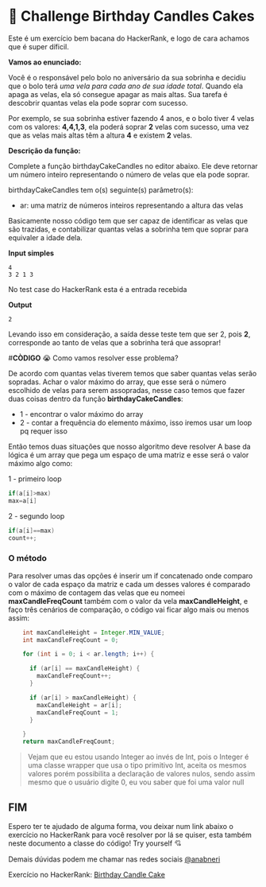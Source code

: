 # :cake: Challenge Birthday Candles Cakes

Este é um exercício bem bacana do HackerRank, e logo de cara achamos que é super díficil.

**Vamos ao enunciado:**

Você é o responsável pelo bolo no aniversário da sua sobrinha e decidiu que o bolo terá _uma vela para cada ano de sua idade total_. Quando ela apaga as velas, ela só consegue apagar as mais altas. Sua tarefa é descobrir quantas velas ela pode soprar com sucesso.

Por exemplo, se sua sobrinha estiver fazendo 4 anos, e o bolo tiver 4 velas com os valores: **4,4,1,3**, ela poderá soprar **2** velas com sucesso, uma vez que as velas mais altas têm a altura **4** e existem **2** velas.

**Descrição da função:**

Complete a função birthdayCakeCandles no editor abaixo. Ele deve retornar um número inteiro representando o número de velas que ela pode soprar.

birthdayCakeCandles tem o(s) seguinte(s) parâmetro(s):

- ar: uma matriz de números inteiros representando a altura das velas

Basicamente nosso código tem que ser capaz de identificar as velas que são trazidas, e contabilizar quantas velas a sobrinha tem que soprar para equivaler a idade dela.

**Input simples**

```
4
3 2 1 3
```

No test case do HackerRank esta é a entrada recebida

**Output**

```
2
```

Levando isso em consideração, a saída desse teste tem que ser 2, pois **2**, corresponde ao tanto de velas que a sobrinha terá que assoprar!

#**CÒDIGO**
:sob: Como vamos resolver esse problema?

De acordo com quantas velas tiverem temos que saber quantas velas serão sopradas.
Achar o valor máximo do array, que esse será o número escolhido de velas para serem assopradas, nesse caso temos que fazer duas coisas dentro da função **birthdayCakeCandles**:

- 1 - encontrar o valor máximo do array
- 2 - contar a frequência do elemento máximo, isso iremos usar um loop pq requer isso

Então temos duas situações que nosso algoritmo deve resolver
A base da lógica é um array que pega um espaço de uma matriz e esse será o valor máximo algo como:

1 - primeiro loop

```java
if(a[i]>max)
max=a[i]
```

2 - segundo loop

```java
if(a[i]==max)
count++;
```

### O método

Para resolver umas das opções é inserir um if concatenado onde comparo o valor de cada espaço da matriz e cada um desses valores é comparado com o máximo de contagem das velas que eu nomeei **maxCandleFreqCount** também com o valor da vela **maxCandleHeight**, e faço três cenários de comparação, o código vai ficar algo mais ou menos assim:

```java
    int maxCandleHeight = Integer.MIN_VALUE;
    int maxCandleFreqCount = 0;

    for (int i = 0; i < ar.length; i++) {

      if (ar[i] == maxCandleHeight) {
        maxCandleFreqCount++;
      }

      if (ar[i] > maxCandleHeight) {
        maxCandleHeight = ar[i];
        maxCandleFreqCount = 1;
      }

    }
    return maxCandleFreqCount;
```

> Vejam que eu estou usando Integer ao invés de Int, pois o Integer é uma classe wrapper que usa o tipo primitivo Int, aceita os mesmos valores porém possibilita a declaração de valores nulos, sendo assim mesmo que o usuário digite 0, eu vou saber que foi uma valor null

## FIM

Espero ter te ajudado de alguma forma, vou deixar num link abaixo o exercício no HackerRank para você resolver por lá se quiser, esta também neste documento a classe do código! Try yourself :cupid:

Demais dúvidas podem me chamar nas redes sociais [@anabneri](https://twitter.com/anabneri)

Exercício no HackerRank: [Birthday Candle Cake](https://www.hackerrank.com/challenges/birthday-cake-candles/problem)
